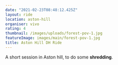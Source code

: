 ```yaml
---
date: "2021-02-23T08:48:12.425Z"
layout: ride
location: aston-hill
organiser: vivo
rating: 4
thumbnail: /images/uploads/forest-pov-1.jpg
featureImage: images/main/forest-pov-1.jpg
title: Aston Hill DH Ride
---
```

A short session in Aston hill, to do some **shredding**.